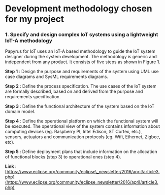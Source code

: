 
# Development methodology chosen for my project

### 1. Specify and design complex IoT systems using a lightweight IoT-A methodology

Papyrus for IoT uses an IoT-A based methodology to guide the IoT system designer during the system development. The methodology is generic and independent from any product. It consists of five steps as shown in Figure 1.

**Step 1** : Design the purpose and requirements of the system using UML use case diagrams and SysML requirements diagrams.

**Step 2** : Define the process specification. The use cases of the IoT system are formally described, based on and derived from the purpose and requirements specification.

**Step 3** : Define the functional architecture of the system based on the IoT domain model.

**Step 4** : Define the operational platform on which the functional system will be executed.
The operational view of the system contains information about computing devices (eg. Raspberry PI, Intel Edison, ST Cortex, etc.), sensors, actuators and communication protocols (eg. Wifi, Ethernet, Zigbee, etc).

**Step 5** : Define deployment plans that include information on the allocation of functional blocks (step 3) to operational ones (step 4).

**Link** : [https://www.eclipse.org/community/eclipse\_newsletter/2016/april/article3.php](https://www.eclipse.org/community/eclipse_newsletter/2016/april/article3.php)


